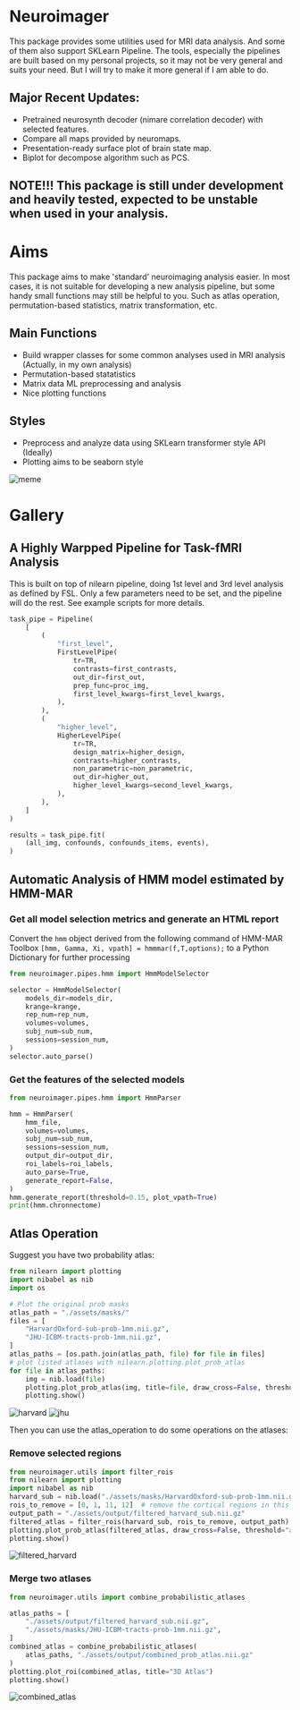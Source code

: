 # Neuroimager

This package provides some utilities used for MRI data analysis. And some of them also support SKLearn Pipeline.
The tools, especially the pipelines are built based on my personal projects, so it may not be very general and suits your need. But I will try to make it more general if I am able to do.

## Major Recent Updates:
* Pretrained neurosynth decoder (nimare correlation decoder) with selected features.
* Compare all maps provided by neuromaps.
* Presentation-ready surface plot of brain state map.
* Biplot for decompose algorithm such as PCS.

## NOTE!!! This package is still under development and heavily tested, expected to be unstable when used in your analysis.
# Aims
This package aims to make 'standard' neuroimaging analysis easier. 
In most cases, it is not suitable for developing a new analysis pipeline, but some handy small functions may 
still be helpful to you. Such as atlas operation, permutation-based statistics, matrix transformation, etc.

## Main Functions
* Build wrapper classes for some common analyses used in MRI analysis (Actually, in my own analysis)
* Permutation-based statatistics
* Matrix data ML preprocessing and analysis 
* Nice plotting functions 
## Styles
* Preprocess and analyze data using SKLearn transformer style API (Ideally)
* Plotting aims to be seaborn style

![meme](./assets/images/readme1.jpeg)

# Gallery
## A Highly Warpped Pipeline for Task-fMRI Analysis
This is built on top of nilearn pipeline, doing 1st level and 3rd level analysis as defined by FSL.
Only a few parameters need to be set, and the pipeline will do the rest. See example scripts for more details.
```python
task_pipe = Pipeline(
    [
        (
            "first_level",
            FirstLevelPipe(
                tr=TR,
                contrasts=first_contrasts,
                out_dir=first_out,
                prep_func=proc_img,
                first_level_kwargs=first_level_kwargs,
            ),
        ),
        (
            "higher_level",
            HigherLevelPipe(
                tr=TR,
                design_matrix=higher_design,
                contrasts=higher_contrasts,
                non_parametric=non_parametric,
                out_dir=higher_out,
                higher_level_kwargs=second_level_kwargs,
            ),
        ),
    ]
)

results = task_pipe.fit(
    (all_img, confounds, confounds_items, events),
)
```

## Automatic Analysis of HMM model estimated by HMM-MAR
### Get all model selection metrics and generate an HTML report
Convert the `hmm` object derived from the following command of HMM-MAR Toolbox
`[hmm, Gamma, Xi, vpath] = hmmmar(f,T,options);`
to a Python Dictionary for further processing
```python
from neuroimager.pipes.hmm import HmmModelSelector

selector = HmmModelSelector(
    models_dir=models_dir,
    krange=krange,
    rep_num=rep_num,
    volumes=volumes,
    subj_num=sub_num,
    sessions=session_num,
)
selector.auto_parse()
```

### Get the features of the selected models

```python
from neuroimager.pipes.hmm import HmmParser

hmm = HmmParser(
    hmm_file,
    volumes=volumes,
    subj_num=sub_num,
    sessions=session_num,
    output_dir=output_dir,
    roi_labels=roi_labels,
    auto_parse=True,
    generate_report=False,
)
hmm.generate_report(threshold=0.15, plot_vpath=True)
print(hmm.chronnectome)
```

## Atlas Operation

Suggest you have two probability atlas:

```python
from nilearn import plotting
import nibabel as nib
import os

# Plot the original prob masks
atlas_path = "./assets/masks/"
files = [
    "HarvardOxford-sub-prob-1mm.nii.gz",
    "JHU-ICBM-tracts-prob-1mm.nii.gz",
]
atlas_paths = [os.path.join(atlas_path, file) for file in files]
# plot listed atlases with nilearn.plotting.plot_prob_atlas
for file in atlas_paths:
    img = nib.load(file)
    plotting.plot_prob_atlas(img, title=file, draw_cross=False, threshold="auto")
    plotting.show()
```

![harvard](./assets/images/harvardoxford.png) 
![jhu](./assets/images/JHU-tracts.png)

Then you can use the atlas_operation to do some operations on the atlases:

### Remove selected regions
```python
from neuroimager.utils import filter_rois
from nilearn import plotting
import nibabel as nib
harvard_sub = nib.load("./assets/masks/HarvardOxford-sub-prob-1mm.nii.gz")
rois_to_remove = [0, 1, 11, 12]  # remove the cortical regions in this atlas
output_path = "./assets/output/filtered_harvard_sub.nii.gz"
filtered_atlas = filter_rois(harvard_sub, rois_to_remove, output_path)
plotting.plot_prob_atlas(filtered_atlas, draw_cross=False, threshold="auto")
plotting.show()
```

![filtered_harvard](./assets/images/subregions.png)

### Merge two atlases

```python
from neuroimager.utils import combine_probabilistic_atlases

atlas_paths = [
    "./assets/output/filtered_harvard_sub.nii.gz",
    "./assets/masks/JHU-ICBM-tracts-prob-1mm.nii.gz",
]
combined_atlas = combine_probabilistic_atlases(
    atlas_paths, "./assets/output/combined_prob_atlas.nii.gz"
)
plotting.plot_roi(combined_atlas, title="3D Atlas")
plotting.show()

```
![combined_atlas](./assets/images/combined.png)
